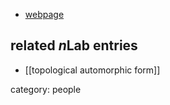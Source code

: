 

* [webpage](http://www.math.harvard.edu/~sia/)

## related $n$Lab entries

* [[topological automorphic form]]

category: people